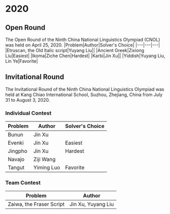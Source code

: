 # 2020
## Open Round
The Open Round of the Ninth China National Linguistics Olympiad (CNOL) was held on April 25, 2020.
|Problem|Author|Solver's Choice|
|---|---|---|
|Etruscan, the Old Italic script|Yuyang Liu||
|Ancient Greek|Zixiong Liu|Easiest|
|Ikoma|Ziche Chen|Hardest|
|Karbi|Jin Xu||
|Yiddish|Yuyang Liu, Lin Ye|Favorite|
## Invitational Round
The Invitational Round of the Ninth China National Linguistics Olympiad was held at Kang Chiao International School, Suzhou, Zhejiang, China from July 31 to August 3, 2020.
### Individual Contest
|Problem|Author|Solver's Choice|
|---|---|---|
|Bunun|Jin Xu||
|Evenki|Jin Xu|Easiest|
|Jingpho|Jin Xu|Hardest|
|Navajo|Ziji Wang||
|Tangut|Yiming Luo|Favorite|
### Team Contest
|Problem|Author|
|---|---|
|Zaiwa, the Fraser Script|Jin Xu, Yuyang Liu|
